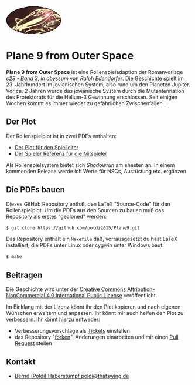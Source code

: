 ![Logo](Button_small.png)

# Plane 9 from Outer Space

**Plane 9 from Outer Space** ist eine Rollenspieladaption der Romanvorlage *[c23 - Band 3, in abyssum](https://www.century23.de/index.php/buecher)* von *[Ralph  Edendorfer](https://www.century23.de/index.php/autor)*. Die Geschichte spielt im 23. Jahrhundert im jovianischen System, also rund um den Planeten Jupiter. Vor ca. 2 Jahren wurde das jovianische System durch die Mutantennation des Protektorats für die Helium-3 Gewinnung erschlossen. Seit einigen Wochen kommt es immer wieder zu gefährlichen Zwischenfällen...

## Der Plot

Der Rollenspielplot ist in zwei PDFs enthalten:

* [Der Plot für den Spielleiter](https://github.com/poldi2015/Plane9/releases/latest/Plane9.pdf)
* [Der Spieler Referenz für die Mitspieler](https://github.com/poldi2015/Plane9/releases/latest/Players.pdf)

Als Rollenspielsystem bietet sich *Shadowrun* am ehesten an. In einem kommenden Release werde ich Werte für NSCs, Ausrüstung etc. ergänzen.

## Die PDFs bauen

Dieses GitHub Repository enthält den LaTeX "Source-Code" für den Rollenspielplot. Um die PDFs aus den Sourcen zu bauen muß das Repository als erstes "gecloned" werden:

```bash
$ git clone https://github.com/poldi2015/Plane9.git
```

Das Repository enthält ein `Makefile` daß, vorrausgesetzt du hast LaTeX installiert, die PDFs unter Linux oder cygwin unter Windows baut:

```bash
$ make
```

## Beitragen

Die Geschichte wird unter der [Creative Commons Attribution-NonCommercial 4.0 International Public
License](LICENSE.txt) veröffentlicht.

Im Einklang mit der Lizenz könnt ihr den Plot kopieren und nach eigenen Wünschen erweitern und anpassen. Ihr könnt mir auch helfen den Plot zu verbessern. Ihr könnt hierzu entweder:

* Verbesserungsvorschläge als [Tickets](https://github.com/poldi2015/Plane9/issues) einstellen
* das Repository "[forken](https://help.github.com/en/articles/fork-a-repo)", Änderungen einarbeiten und mir einen [Pull Request](https://help.github.com/en/articles/creating-a-pull-request-from-a-fork) stellen

## Kontakt

* [Bernd (Poldi) Haberstumpf <poldi@thatswing.de>](mailto:poldi@thatswing.de)
